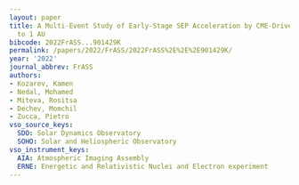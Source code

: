 ```yaml
---
layout: paper
title: A Multi-Event Study of Early-Stage SEP Acceleration by CME-Driven Shocks—Sun
  to 1 AU
bibcode: 2022FrASS...901429K
permalink: /papers/2022/FrASS/2022FrASS%2E%2E%2E901429K/
year: '2022'
journal_abbrev: FrASS
authors:
- Kozarev, Kamen
- Nedal, Mohamed
- Miteva, Rositsa
- Dechev, Momchil
- Zucca, Pietro
vso_source_keys:
  SDO: Solar Dynamics Observatory
  SOHO: Solar and Heliospheric Observatory
vso_instrument_keys:
  AIA: Atmospheric Imaging Assembly
  ERNE: Energetic and Relativistic Nuclei and Electron experiment
---
```

